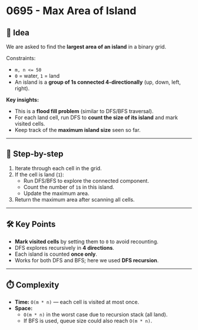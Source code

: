 # 0695 - Max Area of Island

## 🧠 Idea

We are asked to find the **largest area of an island** in a binary grid.  

Constraints:  
- `m, n <= 50`  
- `0` = water, `1` = land  
- An island is a **group of 1s connected 4-directionally** (up, down, left, right).  

**Key insights:**  
- This is a **flood fill problem** (similar to DFS/BFS traversal).  
- For each land cell, run DFS to **count the size of its island** and mark visited cells.  
- Keep track of the **maximum island size** seen so far.  

---

## 🔁 Step-by-step

1. Iterate through each cell in the grid.  
2. If the cell is land (`1`):  
   - Run DFS/BFS to explore the connected component.  
   - Count the number of `1`s in this island.  
   - Update the maximum area.  
3. Return the maximum area after scanning all cells.  

---

## 🛠️ Key Points

- **Mark visited cells** by setting them to `0` to avoid recounting.  
- DFS explores recursively in **4 directions**.  
- Each island is counted **once only**.  
- Works for both DFS and BFS; here we used **DFS recursion**.  

---

## ⏱️ Complexity

- **Time:** `O(m * n)` — each cell is visited at most once.  
- **Space:**  
  - `O(m * n)` in the worst case due to recursion stack (all land).  
  - If BFS is used, queue size could also reach `O(m * n)`.  
